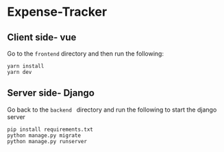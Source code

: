 # Expense-Tracker

## Client side- vue
Go to the `frontend` directory and then run the following:
```
yarn install
yarn dev
```



## Server side- Django

Go back to the `backend `  directory and run the following to start the django server
```
pip install requirements.txt
python manage.py migrate
python manage.py runserver
```
